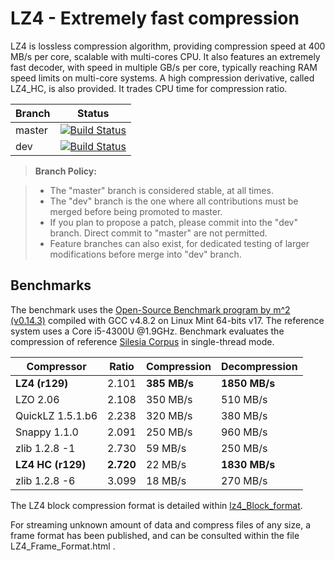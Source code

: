 LZ4 - Extremely fast compression
================================

LZ4 is lossless compression algorithm, providing compression speed at 400 MB/s per core, scalable with multi-cores CPU. It also features an extremely fast decoder, with speed in multiple GB/s per core, typically reaching RAM speed limits on multi-core systems.
A high compression derivative, called LZ4_HC, is also provided. It trades CPU time for compression ratio.

|Branch      |Status   |
|------------|---------|
|master      | [![Build Status](https://travis-ci.org/Cyan4973/lz4.svg?branch=master)](https://travis-ci.org/Cyan4973/lz4) |
|dev         | [![Build Status](https://travis-ci.org/Cyan4973/lz4.svg?branch=dev)](https://travis-ci.org/Cyan4973/lz4) |


> **Branch Policy:**

> - The "master" branch is considered stable, at all times.
> - The "dev" branch is the one where all contributions must be merged before being promoted to master.
>  - If you plan to propose a patch, please commit into the "dev" branch. Direct commit to "master" are not permitted.
> - Feature branches can also exist, for dedicated testing of larger modifications before merge into "dev" branch.

Benchmarks
-------------------------

The benchmark uses the [Open-Source Benchmark program by m^2 (v0.14.3)](http://encode.ru/threads/1371-Filesystem-benchmark?p=33548&viewfull=1#post33548) compiled with GCC v4.8.2 on Linux Mint 64-bits v17.
The reference system uses a Core i5-4300U @1.9GHz.
Benchmark evaluates the compression of reference [Silesia Corpus](http://sun.aei.polsl.pl/~sdeor/index.php?page=silesia) in single-thread mode.

|  Compressor       | Ratio   | Compression | Decompression |
|  ----------       | -----   | ----------- | ------------- |
|**LZ4 (r129)**     |  2.101  |**385 MB/s** |**1850 MB/s**  |
|  LZO 2.06         |  2.108  |  350 MB/s   |   510 MB/s    |
|  QuickLZ 1.5.1.b6 |  2.238  |  320 MB/s   |   380 MB/s    |
|  Snappy 1.1.0     |  2.091  |  250 MB/s   |   960 MB/s    |
|  zlib 1.2.8 -1    |  2.730  |   59 MB/s   |   250 MB/s    |
|**LZ4 HC (r129)**  |**2.720**|   22 MB/s   |**1830 MB/s**  |
|  zlib 1.2.8 -6    |  3.099  |   18 MB/s   |   270 MB/s    |

The LZ4 block compression format is detailed within [lz4_Block_format](lz4_Block_format.md).

For streaming unknown amount of data and compress files of any size, a frame format has been published, and can be consulted within the file LZ4_Frame_Format.html .

